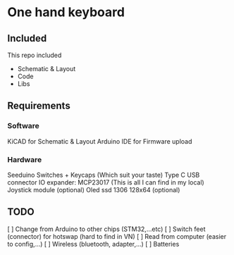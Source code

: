 # One hand keyboard

## Included

This repo included
- Schematic & Layout 
- Code
- Libs

## Requirements

### Software

KiCAD for Schematic & Layout 
Arduino IDE for Firmware upload

### Hardware

Seeduino
Switches + Keycaps (Which suit your taste)
Type C USB connector
IO expander: MCP23017 (This is all I can find in my local)
Joystick module (optional)
Oled ssd 1306 128x64 (optional)

## TODO

[ ] Change from Arduino to other chips (STM32,...etc)
[ ] Switch feet (connector) for hotswap (hard to find in VN)
[ ] Read from computer (easier to config,...)
[ ] Wireless (bluetooth, adapter,...)
[ ] Batteries
